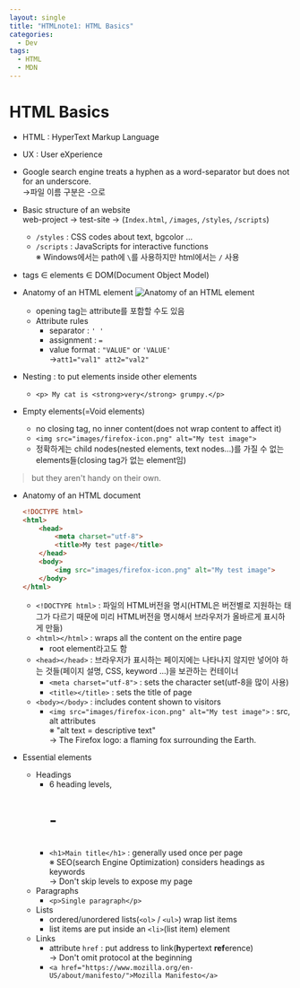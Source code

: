 ```yaml
---
layout: single
title: "HTMLnote1: HTML Basics"
categories:
  - Dev
tags:
  - HTML
  - MDN
---
```

# HTML Basics
- HTML : HyperText Markup Language

- UX : User eXperience

- Google search engine treats a hyphen as a word-separator but does not for an underscore.  
->파일 이름 구분은 -으로

- Basic structure of an website  
web-project -> test-site -> (`Index.html`, `/images`, `/styles`, `/scripts`)
	- `/styles` : CSS codes about text, bgcolor ...
	- `/scripts` : JavaScripts for interactive functions  
※ Windows에서는 path에 `\`를 사용하지만 html에서는 `/` 사용

- tags ∈ elements ∈ DOM(Document Object Model)

- Anatomy of an HTML element
![Anatomy of an HTML element](https://developer.mozilla.org/en-US/docs/Learn/Getting_started_with_the_web/HTML_basics/grumpy-cat-small.png)
	- opening tag는 attribute를 포함할 수도 있음
	- Attribute rules
		- separator : `' '`
		- assignment : `=`
		- value format : `"VALUE"` or `'VALUE'`  
		->`att1="val1" att2="val2"`

- Nesting : to put elements inside other elements
	- `<p> My cat is <strong>very</strong> grumpy.</p>`

- Empty elements(=Void elements)
	- no closing tag, no inner content(does not wrap content to affect it)
	- `<img src="images/firefox-icon.png" alt="My test image">`
	- 정확하게는 child nodes(nested elements, text nodes...)를 가질 수 없는 elements들(closing tag가 없는 element임)

>  but they aren't handy on their own.

- Anatomy of an HTML document  
	```html
	<!DOCTYPE html>
	<html>
		<head>
			<meta charset="utf-8">
			<title>My test page</title>
		</head>
		<body>
			<img src="images/firefox-icon.png" alt="My test image">
		</body>
	</html>
	```
	- `<!DOCTYPE html>` : 파일의 HTML버전을 명시(HTML은 버전별로 지원하는 태그가 다르기 때문에 미리 HTML버전을 명시해서 브라우저가 올바르게 표시하게 만듦)
	- `<html></html>` : wraps all the content on the entire page
		- root element라고도 함
	- `<head></head>` : 브라우저가 표시하는 페이지에는 나타나지 않지만 넣어야 하는 것들(페이지 설명, CSS, keyword ...)을 보관하는 컨테이너
		- `<meta charset="utf-8">` : sets the character set(utf-8을 많이 사용)
		- `<title></title>` : sets the title of page
	- `<body></body>` : includes content shown to visitors
		- `<img src="images/firefox-icon.png" alt="My test image">` : src, alt attributes  
		※ "alt text = descriptive text"  
		-> The Firefox logo: a flaming fox surrounding the Earth.
	
- Essential elements
	- Headings
		- 6 heading levels, <h1>-<h6>
		- `<h1>Main title</h1>` : generally used once per page  
		※ SEO(search Engine Optimization) considers headings as keywords  
		-> Don't skip levels to expose my page
	- Paragraphs
		- `<p>Single paragraph</p>`
	- Lists
		- ordered/unordered lists(`<ol>` / `<ul>`) wrap list items
		- list items are put inside an `<li>`(list item) element
	- Links
		- attribute `href` : put address to link(**h**ypertext **ref**erence)  
		-> Don't omit protocol at the beginning
		- `<a href="https://www.mozilla.org/en-US/about/manifesto/">Mozilla Manifesto</a>`